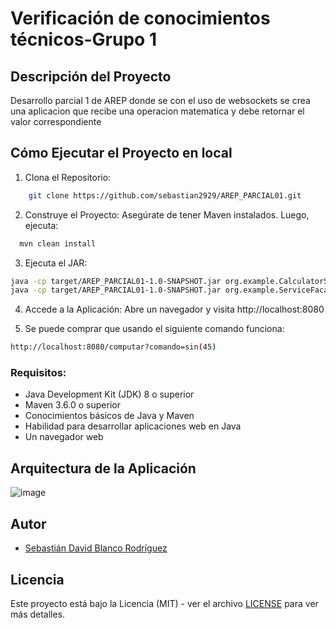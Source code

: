 # Verificación de conocimientos técnicos-Grupo 1
## Descripción del Proyecto

Desarrollo parcial 1 de AREP donde se con el uso de websockets se crea una aplicacion que recibe una operacion matematica y debe retornar el valor correspondiente

## Cómo Ejecutar el Proyecto en local
1. Clona el Repositorio:
```bash
    git clone https://github.com/sebastian2929/AREP_PARCIAL01.git
```
2. Construye el Proyecto: Asegúrate de tener Maven instalados. Luego, ejecuta:
```bash
  mvn clean install
```
3. Ejecuta el JAR:
```bash
java -cp target/AREP_PARCIAL01-1.0-SNAPSHOT.jar org.example.CalculatorService
java -cp target/AREP_PARCIAL01-1.0-SNAPSHOT.jar org.example.ServiceFacade 
```
4. Accede a la Aplicación: Abre un navegador y visita http://localhost:8080

5. Se puede comprar que usando el siguiente comando funciona:
```bash
http://localhost:8080/computar?comando=sin(45)
```

### Requisitos:

* Java Development Kit (JDK) 8 o superior
* Maven 3.6.0 o superior
* Conocimientos básicos de Java y Maven
* Habilidad para desarrollar aplicaciones web en Java
* Un navegador web

## Arquitectura de la Aplicación
![image](https://github.com/user-attachments/assets/07544b68-fca2-4bf3-b777-f61cd076627b)


## Autor

- [Sebastián David Blanco Rodríguez](https://github.com/Sebastian2929)


## Licencia


Este proyecto está bajo la Licencia (MIT) - ver el archivo [LICENSE](LICENSE.md) para ver más detalles.

